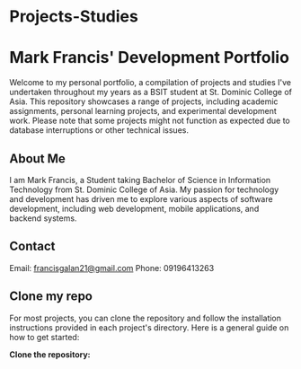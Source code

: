 # Projects-Studies
# Mark Francis' Development Portfolio

Welcome to my personal portfolio, a compilation of projects and studies I've undertaken throughout my years as a BSIT student at St. Dominic College of Asia. This repository showcases a range of projects, including academic assignments, personal learning projects, and experimental development work. Please note that some projects might not function as expected due to database interruptions or other technical issues.


## About Me

I am Mark Francis, a Student taking Bachelor of Science in Information Technology from St. Dominic College of Asia. My passion for technology and development has driven me to explore various aspects of software development, including web development, mobile applications, and backend systems.

## Contact
   Email: francisgalan21@gmail.com
   Phone: 09196413263
      

## Clone my repo

For most projects, you can clone the repository and follow the installation instructions provided in each project's directory. Here is a general guide on how to get started:

**Clone the repository:**
   ```bash git clone https://github.com/VulpesDevo/Projects-Studies.git

